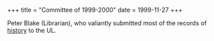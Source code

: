 +++
title = "Committee of 1999-2000"
date = 1999-11-27 
+++

<!-- / (President)

/ (Vice President)

/  (Guildmaster)

/ (Secretary)

/ (Junior Treasurer)

/ (Technomancer) -->

Peter Blake (Librarian), who valiantly submitted most of the records of [history](/history/) to the UL.
